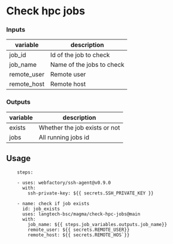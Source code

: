 # Check hpc jobs

### Inputs

| variable | description|
|----|------------|
| job_id | Id of the job to check |
| job_name | Name of the jobs to check |
| remote_user | Remote user |
| remote_host | Remote host |


### Outputs
| variable | description|
|----|------------|
| exists | Whether the job exists or not |
| jobs | All running jobs id |



## Usage

```
    steps:

    - uses: webfactory/ssh-agent@v0.9.0
      with:
        ssh-private-key: ${{ secrets.SSH_PRIVATE_KEY }}

    - name: check if job exists
      id: job_exists
      uses: langtech-bsc/magma/check-hpc-jobs@main
      with:
        job_name: ${{ steps.job_variables.outputs.job_name}}
        remote_user: ${{ secrets.REMOTE_USER}}
        remote_host: ${{ secrets.REMOTE_HOS`}}
```